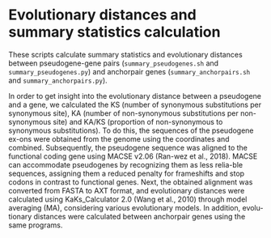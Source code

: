 # Evolutionary distances and summary statistics calculation

These scripts calculate summary statistics and evolutionary distances between pseudogene-gene pairs (`summary_pseudogenes.sh` and `summary_pseudogenes.py`) and anchorpair genes (`summary_anchorpairs.sh` and `summary_anchorpairs.py`).

In order to get insight into the evolutionary distance between a pseudogene and a gene, we calculated the KS (number of synonymous substitutions per synonymous site), KA (number of non-synonymous substitutions per non-synonymous site) and KA/KS (proportion of non-synonymous to synonymous substitutions). To do this, the sequences of the pseudogene ex-ons were obtained from the genome using the coordinates and combined. Subsequently, the pseudogene sequence was aligned to the functional coding gene using MACSE v2.06 (Ran-wez et al., 2018). MACSE can accommodate pseudogenes by recognizing them as less relia-ble sequences, assigning them a reduced penalty for frameshifts and stop codons in contrast to functional genes. Next, the obtained alignment was converted from FASTA to AXT format, and evolutionary distances were calculated using KaKs_Calculator 2.0 (Wang et al., 2010) through model averaging (MA), considering various evolutionary models. In addition, evolu-tionary distances were calculated between anchorpair genes using the same programs.
